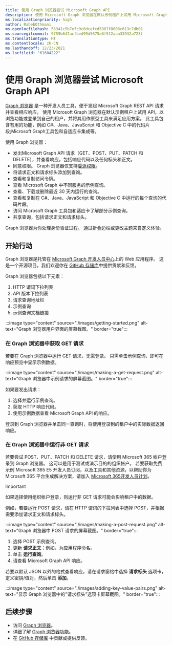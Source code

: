 ```yaml
---
title: 使用 Graph 浏览器尝试 Microsoft Graph API
description: 使用 Microsoft Graph 浏览器在默认示例租户上试用 Microsoft Graph API，以浏览功能或登录到自己的租户，并将其用作原型工具来满足应用方案。
ms.localizationpriority: high
author: RabebOthmani
ms.openlocfilehash: 56341c5b7efc0c6dcefcd5887f8003c613c7db01
ms.sourcegitcommit: 9759b647acfbed99d5675a6f512aaa33932a723f
ms.translationtype: HT
ms.contentlocale: zh-CN
ms.lasthandoff: 12/23/2021
ms.locfileid: "61604222"
---
```

# <a name="use-graph-explorer-to-try-microsoft-graph-apis"></a>使用 Graph 浏览器尝试 Microsoft Graph API

[Graph 浏览器](https://developer.microsoft.com/graph/graph-explorer/) 是一种开发人员工具，便于发起 Microsoft Graph REST API 请求并查看相应响应。 使用 Microsoft Graph 浏览器在默认示例租户上试用 API，以浏览功能或登录到自己的租户，并将其用作原型工具来满足应用方案。 此工具包含有用的功能，例如 C#、Java、JavaScript 和 Objective C 中的代码片段;Microsoft Graph工具包和自适应卡集成等。

使用 Graph 浏览器：

- 发出Microsoft Graph API 请求（GET、POST、PUT、PATCH 和 DELETE），并查看响应，包括响应代码以及任何标头和正文。
- 同意权限。 Graph 浏览器仅支持[委派权限](/graph/auth/auth-concepts#delegated-and-application-permissions)。
- 将请求正文和请求标头添加到查询。
- 查看和复制访问令牌。
- 查看 Microsoft Graph 中不同服务的示例查询。
- 查看、下载或删除最近 30 天内运行的查询。
- 查看和复制在 C#、Java、JavaScript 和 Objective C 中运行的每个查询的代码片段。
- 访问 Microsoft Graph 工具包和适应卡了解部分示例查询。
- 共享查询，包括请求正文和请求标头。

Graph 浏览器为你处理身份验证过程。 通过折叠边栏或更改主题来自定义体验。

## <a name="get-started"></a>开始行动

Graph 浏览器是托管在 [Microsoft Graph 开发人员中心](https://developer.microsoft.com/en-us/graph/graph-explorer)上的 Web 应用程序。 这是一个开源项目，我们欢迎你在 [GitHub 存储库](https://github.com/microsoftgraph/microsoft-graph-explorer-v4)中提供贡献和反馈。

Graph 浏览器包括以下元素：

1. HTTP 谓词下拉列表
2. API 版本下拉列表
3. 请求查询地址栏
4. 示例查询
5. 示例查询文档链接

:::image type="content" source="./images/getting-started.png" alt-text="Graph 浏览器用户界面的屏幕截图。" border="true":::

### <a name="make-a-get-request-in-graph-explorer"></a>在 Graph 浏览器中获取 GET 请求

若要在 Graph 浏览器中运行 GET 请求，无需登录。 只需单击示例查询，即可在响应预览中显示示例数据。 

:::image type="content" source="./images/making-a-get-request.png" alt-text="Graph 浏览器中示例请求的屏幕截图。" border="true":::

如果要发出请求：

1. 选择并运行示例查询。
2. 获取 HTTP 响应代码。
3. 使用示例数据查看 Microsoft Graph API 的响应。

登录到 Graph 浏览器并单击同一查询时，将使用登录到的租户中的实际数据返回响应。

### <a name="running-non-get-requests-in-graph-explorer"></a>在 Graph 浏览器中运行非 GET 请求

若要尝试 POST、PUT、PATCH 和 DELETE 请求，请使用 Microsoft 365 帐户登录到 Graph 浏览器。 这可以是用于测试或演示目的的组织帐户。 若要获取免费示例 Microsoft 365 E5 开发人员订阅，以及工具和其他资源，以帮助你为 Microsoft 365 平台生成解决方案，请加入 [Microsoft 365开发人员计划](https://developer.microsoft.com/microsoft-365/dev-program)。 

>[!IMPORTANT]
>如果选择使用组织帐户登录，则运行非 GET 请求可能会影响租户中的数据。

例如，若要运行 POST 请求，请在 HTTP 谓词的下拉列表中选择 POST，并根据需要添加请求正文和请求标头。

:::image type="content" source="./images/making-a-post-request.png" alt-text="Graph 浏览器中 POST 请求的屏幕截图。" border="true":::

1. 选择 POST 示例查询。
2. 更新 **请求正文**；例如，为应用程序命名。
3. 单击 **运行查询**。
4. 请查看 Microsoft Graph API 响应。

若要以默认 JSON 以外的格式查看响应，请在请求窗格中选择 **请求标头** 选项卡，定义密钥/值对，然后单击 **添加**。

:::image type="content" source="./images/adding-key-value-pairs.png" alt-text="显示 Graph 浏览器中的&quot;请求标头&quot;选项卡屏幕截图。" border="true":::

## <a name="next-steps"></a>后续步骤

- 访问 [Graph 浏览器](https://developer.microsoft.com/graph/graph-explorer/)。
- 详细了解 [Graph 浏览器功能](./graph-explorer-features.md)。
- 在 [GitHub 存储库](https://github.com/microsoftgraph/microsoft-graph-explorer-v4/issues/new/choose) 中贡献或提供反馈。
